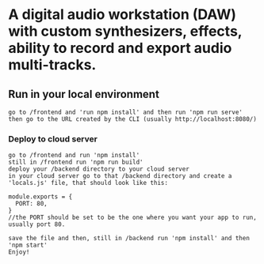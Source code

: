 # A digital audio workstation (DAW) with custom synthesizers, effects, ability to record and export audio multi-tracks.

## Run in your local environment
```
go to /frontend and 'run npm install' and then run 'npm run serve' 
then go to the URL created by the CLI (usually http://localhost:8080/)
```

### Deploy to cloud server
```
go to /frontend and run 'npm install'
still in /frontend run 'npm run build'
deploy your /backend directory to your cloud server
in your cloud server go to that /backend directory and create a 'locals.js' file, that should look like this:

module.exports = {
  PORT: 80,
}
//the PORT should be set to be the one where you want your app to run, usually port 80.

save the file and then, still in /backend run 'npm install' and then 'npm start'
Enjoy!
```
